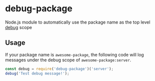# debug-package

Node.js module to automatically use the package name as the top level [debug](https://www.npmjs.com/package/debug) scope

## Usage

If your package name is `awesome-package`, the following code will log messages under the debug scope of `awesome-package:server`.

```js
const debug = require('debug-package')('server');
debug('Test debug message!');
```
